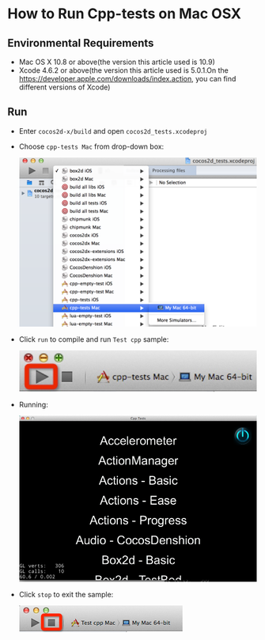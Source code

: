 # How to Run Cpp-tests on Mac OSX
   

## Environmental Requirements

* Mac OS X 10.8 or above(the version this article used is 10.9)
* Xcode 4.6.2 or above(the version this article used is 5.0.1.On the <https://developer.apple.com/downloads/index.action>, you can find different versions of Xcode)

## Run

* Enter `cocos2d-x/build` and open `cocos2d_tests.xcodeproj`
* Choose `cpp-tests Mac` from drop-down box:
  
  ![select project](res/select_project.png)
  
* Click `run` to compile and run `Test cpp` sample:

  ![select run button](res/select_run.png)
  
* Running:

  ![run](res/run.png)
  
* Click `stop` to exit the sample:

  ![stop](res/select_stop.png)


